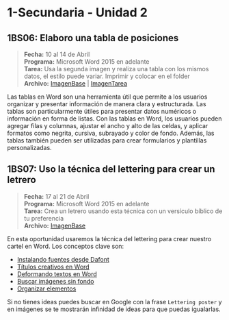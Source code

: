 # 1-Secundaria - Unidad 2

## 1BS06: Elaboro una tabla de posiciones

> **Fecha:** 10 al 14 de Abril<br> **Programa:** Microsoft Word 2015 en adelante<br> **Tarea:** Usa la segunda imagen y realiza una tabla con los mismos datos, el estilo puede variar. Imprimir y colocar en el folder<br> **Archivo:** [ImagenBase](https://criteriosdigital.com/wp-content/uploads/2022/11/I%CC%81ndice-Global-de-Innovacio%CC%81n-en-Sudame%CC%81rica-1333x1080.jpg ':include :type=code') | [ImagenTarea](https://e00-expansion.uecdn.es/assets/multimedia/imagenes/2016/04/14/14606466964360_546x0.jpg ':include :type=code')

Las tablas en Word son una herramienta útil que permite a los usuarios organizar y presentar información de manera clara y estructurada. Las tablas son particularmente útiles para presentar datos numéricos o información en forma de listas. Con las tablas en Word, los usuarios pueden agregar filas y columnas, ajustar el ancho y alto de las celdas, y aplicar formatos como negrita, cursiva, subrayado y color de fondo. Además, las tablas también pueden ser utilizadas para crear formularios y plantillas personalizadas.

<div class="currentTheme">

## 1BS07: Uso la técnica del lettering para crear un letrero

> **Fecha:** 17 al 21 de Abril<br> **Programa:** Microsoft Word 2015 en adelante<br> **Tarea:** Crea un letrero usando esta técnica con un versículo bíblico de tu preferencia<br> **Archivo:** [ImagenBase](https://github.com/israelcueva/colegio-docs/blob/e72306b6fa630ffb739688d8e586c23dda4608f6/docs/1-secundaria/archivos/Unidad2/1SEC-1BS07-POSTER.pdf ':include :type=code')

En esta oportunidad usaremos la técnica del lettering para crear nuestro cartel en Word. Los conceptos clave son:

- [Instalando fuentes desde Dafont](https://www.youtube.com/watch?v=EU7tDnEs6NY)
- [Títulos creativos en Word](https://www.youtube.com/watch?v=4hpGx0p4vfw)
- [Deformando textos en Word](https://www.youtube.com/watch?v=_yR81gFWKy0)
- [Buscar imágenes sin fondo](https://www.youtube.com/shorts/Fbq4x_cEOGg)
- [Organizar elementos](https://www.youtube.com/watch?v=TrEl82YgztU)

Si no tienes ideas puedes buscar en Google con la frase <code>Lettering poster</code> y en imágenes se te mostrarán infinidad de ideas para que puedas igualarlas.
</div>